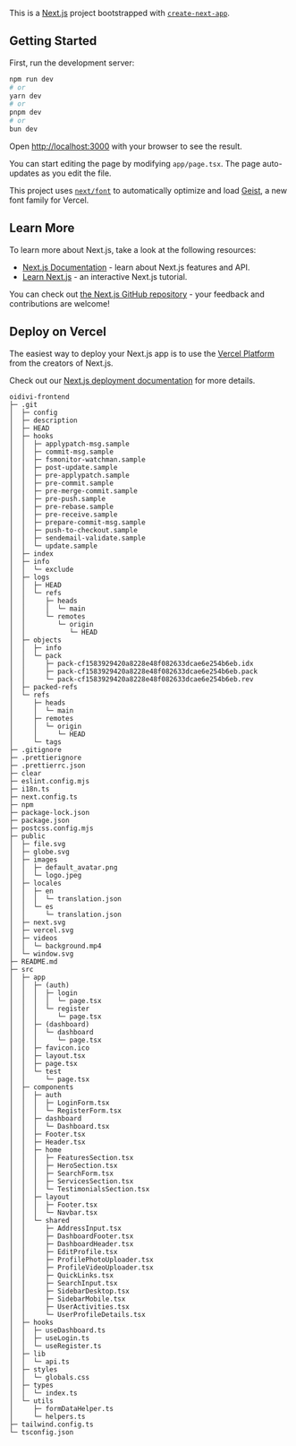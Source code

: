 This is a [Next.js](https://nextjs.org) project bootstrapped with [`create-next-app`](https://nextjs.org/docs/app/api-reference/cli/create-next-app).

## Getting Started

First, run the development server:

```bash
npm run dev
# or
yarn dev
# or
pnpm dev
# or
bun dev
```

Open [http://localhost:3000](http://localhost:3000) with your browser to see the result.

You can start editing the page by modifying `app/page.tsx`. The page auto-updates as you edit the file.

This project uses [`next/font`](https://nextjs.org/docs/app/building-your-application/optimizing/fonts) to automatically optimize and load [Geist](https://vercel.com/font), a new font family for Vercel.

## Learn More

To learn more about Next.js, take a look at the following resources:

- [Next.js Documentation](https://nextjs.org/docs) - learn about Next.js features and API.
- [Learn Next.js](https://nextjs.org/learn) - an interactive Next.js tutorial.

You can check out [the Next.js GitHub repository](https://github.com/vercel/next.js) - your feedback and contributions are welcome!

## Deploy on Vercel

The easiest way to deploy your Next.js app is to use the [Vercel Platform](https://vercel.com/new?utm_medium=default-template&filter=next.js&utm_source=create-next-app&utm_campaign=create-next-app-readme) from the creators of Next.js.

Check out our [Next.js deployment documentation](https://nextjs.org/docs/app/building-your-application/deploying) for more details.



```
oidivi-frontend
├─ .git
│  ├─ config
│  ├─ description
│  ├─ HEAD
│  ├─ hooks
│  │  ├─ applypatch-msg.sample
│  │  ├─ commit-msg.sample
│  │  ├─ fsmonitor-watchman.sample
│  │  ├─ post-update.sample
│  │  ├─ pre-applypatch.sample
│  │  ├─ pre-commit.sample
│  │  ├─ pre-merge-commit.sample
│  │  ├─ pre-push.sample
│  │  ├─ pre-rebase.sample
│  │  ├─ pre-receive.sample
│  │  ├─ prepare-commit-msg.sample
│  │  ├─ push-to-checkout.sample
│  │  ├─ sendemail-validate.sample
│  │  └─ update.sample
│  ├─ index
│  ├─ info
│  │  └─ exclude
│  ├─ logs
│  │  ├─ HEAD
│  │  └─ refs
│  │     ├─ heads
│  │     │  └─ main
│  │     └─ remotes
│  │        └─ origin
│  │           └─ HEAD
│  ├─ objects
│  │  ├─ info
│  │  └─ pack
│  │     ├─ pack-cf1583929420a8228e48f082633dcae6e254b6eb.idx
│  │     ├─ pack-cf1583929420a8228e48f082633dcae6e254b6eb.pack
│  │     └─ pack-cf1583929420a8228e48f082633dcae6e254b6eb.rev
│  ├─ packed-refs
│  └─ refs
│     ├─ heads
│     │  └─ main
│     ├─ remotes
│     │  └─ origin
│     │     └─ HEAD
│     └─ tags
├─ .gitignore
├─ .prettierignore
├─ .prettierrc.json
├─ clear
├─ eslint.config.mjs
├─ i18n.ts
├─ next.config.ts
├─ npm
├─ package-lock.json
├─ package.json
├─ postcss.config.mjs
├─ public
│  ├─ file.svg
│  ├─ globe.svg
│  ├─ images
│  │  ├─ default_avatar.png
│  │  └─ logo.jpeg
│  ├─ locales
│  │  ├─ en
│  │  │  └─ translation.json
│  │  └─ es
│  │     └─ translation.json
│  ├─ next.svg
│  ├─ vercel.svg
│  ├─ videos
│  │  └─ background.mp4
│  └─ window.svg
├─ README.md
├─ src
│  ├─ app
│  │  ├─ (auth)
│  │  │  ├─ login
│  │  │  │  └─ page.tsx
│  │  │  └─ register
│  │  │     └─ page.tsx
│  │  ├─ (dashboard)
│  │  │  └─ dashboard
│  │  │     └─ page.tsx
│  │  ├─ favicon.ico
│  │  ├─ layout.tsx
│  │  ├─ page.tsx
│  │  └─ test
│  │     └─ page.tsx
│  ├─ components
│  │  ├─ auth
│  │  │  ├─ LoginForm.tsx
│  │  │  └─ RegisterForm.tsx
│  │  ├─ dashboard
│  │  │  └─ Dashboard.tsx
│  │  ├─ Footer.tsx
│  │  ├─ Header.tsx
│  │  ├─ home
│  │  │  ├─ FeaturesSection.tsx
│  │  │  ├─ HeroSection.tsx
│  │  │  ├─ SearchForm.tsx
│  │  │  ├─ ServicesSection.tsx
│  │  │  └─ TestimonialsSection.tsx
│  │  ├─ layout
│  │  │  ├─ Footer.tsx
│  │  │  └─ Navbar.tsx
│  │  └─ shared
│  │     ├─ AddressInput.tsx
│  │     ├─ DashboardFooter.tsx
│  │     ├─ DashboardHeader.tsx
│  │     ├─ EditProfile.tsx
│  │     ├─ ProfilePhotoUploader.tsx
│  │     ├─ ProfileVideoUploader.tsx
│  │     ├─ QuickLinks.tsx
│  │     ├─ SearchInput.tsx
│  │     ├─ SidebarDesktop.tsx
│  │     ├─ SidebarMobile.tsx
│  │     ├─ UserActivities.tsx
│  │     └─ UserProfileDetails.tsx
│  ├─ hooks
│  │  ├─ useDashboard.ts
│  │  ├─ useLogin.ts
│  │  └─ useRegister.ts
│  ├─ lib
│  │  └─ api.ts
│  ├─ styles
│  │  └─ globals.css
│  ├─ types
│  │  └─ index.ts
│  └─ utils
│     ├─ formDataHelper.ts
│     └─ helpers.ts
├─ tailwind.config.ts
└─ tsconfig.json

```